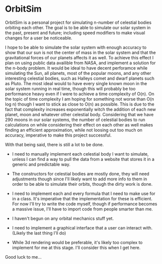 # OrbitSim

OrbitSim is a personal project for simulating n-number of celestial bodies orbiting each other.
The goal is to be able to simulate our solar system in the past, present and future; including speed modifiers to make visual changes for a user be noticeable.

I hope to be able to simulate the solar system with enough accuracy to show that our sun is not the center of mass in the solar system and that the gravitational forces of our planets affects it as well.
To achieve this effect I plan on using public data availible from NASA, and implement a solution for the n-body problem.
It would be ideal to have decent perforamce while simulating the Sun, all planets, most of the popular moons, and any other interesting celestial bodies, such as Halleys comet and dwarf planets such as Pluto.
The most ideal would to have every single known moon in the solar system running in real time, though this will probably be too performance heavy even if I were to achieve a time complexity of O(n).
On the topic of time complexity I am hoping for something not worse than O(n log n) though I want to stick as close to O(n) as possible. This is due to the fact that complexity increases exponentially witch the addition of each new planet, moon and whatever other celestial body.
Considering that we have 290 moons in our solar systems, the number of celestial bodies to run calculations on while considering their effect on each other as well makes finding an efficient approximation, while not loosing out too much on accuracy, imperative to make this project successful.

With that being said, there is still a lot to be done.
- I need to manually implement each celestial body I want to simulate, unless I can find a way to pull the data from a website that stores it in a generic and predictable way.
- The constructors for celestial bodies are mostly done, they will need adjustments though since I'll likely want to add more info to them in order to be able to simulate their orbits, though the dirty work is done.
- I need to implement each and every formula that I need to make use for in a class. It's imperative that the implementation for these is efficient. For now I'll try to write the code myself, though if performance becomes a massive issue, I'll have to import code from people smarter than me.
- I haven't begun on any orbital mechanics stuff yet.

- I need to implement a graphical interface that a user can interact with. (Likely the last thing I'll do)
- While 3d rendering would be preferable, it's likely too complex to implement for me at this stage. I'll consider this when I get here.

Good luck to me...
